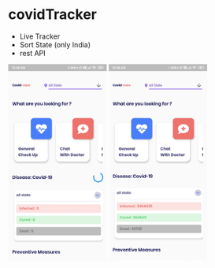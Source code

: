 # covidTracker

* Live Tracker
* Sort State (only India)
* rest API

 <img src="https://raw.githubusercontent.com/j-j-gajjar/covid-care/master/Screenshots/Screenshot_2020-08-29-10-58-08-594_com.example.hospi_care.jpg" width="200">    <img src="https://raw.githubusercontent.com/j-j-gajjar/covid-care/master/Screenshots/Screenshot_2020-08-29-10-58-11-819_com.example.hospi_care.jpg" width="200">
